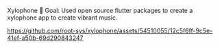 Xylophone 🎹
Goal:
Used open source flutter packages to create a xylophone app to create vibrant music.



https://github.com/root-sys/xylophone/assets/54510055/12c5f6ff-9c5e-41ef-a50b-69d290843247

